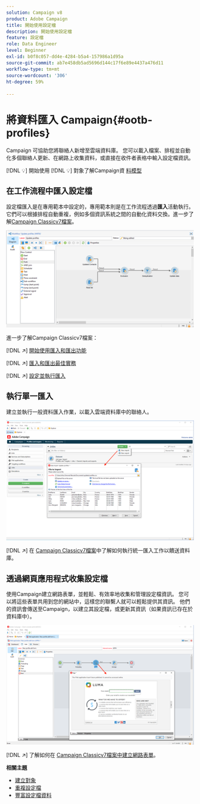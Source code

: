 ```yaml
---
solution: Campaign v8
product: Adobe Campaign
title: 開始使用設定檔
description: 開始使用設定檔
feature: 設定檔
role: Data Engineer
level: Beginner
exl-id: b0f8c057-dd4e-4284-b5a4-157986a1d95a
source-git-commit: ab7e458db5ad5696d144c17f6e89e4437a476d11
workflow-type: tm+mt
source-wordcount: '306'
ht-degree: 59%

---
```


# 將資料匯入 Campaign{#ootb-profiles}

Campaign 可協助您將聯絡人新增至雲端資料庫。 您可以載入檔案、排程並自動化多個聯絡人更新、在網路上收集資料，或直接在收件者表格中輸入設定檔資訊。

[!DNL :bulb:] 開始使用 [](audiences.md)
[!DNL :bulb:] 對象了解Campaign資 [料模型](../dev/datamodel.md)

## 在工作流程中匯入設定檔

設定檔匯入是在專用範本中設定的，專用範本則是在工作流程透過&#x200B;**匯入**&#x200B;活動執行。 它們可以根據排程自動重複，例如多個資訊系統之間的自動化資料交換。進一步了解[Campaign Classicv7檔案](https://experienceleague.adobe.com/docs/campaign-classic/using/getting-started/importing-and-exporting-data/import-export-workflows.html?lang=zh-Hant)。

![](assets/import-wf.png)

進一步了解Campaign Classicv7檔案：

[!DNL :arrow_upper_right:] [開始使用匯入和匯出功能](https://experienceleague.adobe.com/docs/campaign-classic/using/getting-started/importing-and-exporting-data/get-started-data-import-export.html?lang=zh-Hant)

[!DNL :arrow_upper_right:] [匯入和匯出最佳實務](https://experienceleague.adobe.com/docs/campaign-classic/using/getting-started/importing-and-exporting-data/best-practices/import-export-best-practices.html?lang=zh-Hant)

[!DNL :arrow_upper_right:] [設定並執行匯入](https://experienceleague.adobe.com/docs/campaign-classic/using/getting-started/importing-and-exporting-data/generic-imports-exports/executing-import-jobs.html?lang=zh-Hant)

## 執行單一匯入

建立並執行一般資料匯入作業，以載入雲端資料庫中的聯絡人。

![](assets/new-import.png)

[!DNL :arrow_upper_right:] 在 [Campaign Classicv7檔案](https://experienceleague.adobe.com/docs/campaign-classic/using/getting-started/importing-and-exporting-data/generic-imports-exports/about-generic-imports-exports.html?lang=zh-Hant)中了解如何執行統一匯入工作以饋送資料庫。

## 透過網頁應用程式收集設定檔

使用Campaign建立網路表單，並輕鬆、有效率地收集和管理設定檔資訊。 您可以將這些表單共用到您的網站中，這樣您的聯繫人就可以輕鬆提供其資訊。 他們的資訊會傳送至Campaign，以建立其設定檔，或更新其資訊（如果資訊已存在於資料庫中）。

![](assets/web-form-page.png)

[!DNL :arrow_upper_right:] 了解如何在 [Campaign Classicv7檔案中建立網路表單](https://experienceleague.adobe.com/docs/campaign-classic/using/designing-content/web-forms/about-web-forms.html)。

**相關主題**

* [建立對象](audiences.md)
* [重複設定檔](https://experienceleague.adobe.com/docs/campaign-classic/using/automating-with-workflows/use-cases/data-management/deduplication-merge.html?lang=zh-Hant)
* [豐富設定檔資料](https://experienceleague.adobe.com/docs/campaign-classic/using/automating-with-workflows/use-cases/data-management/enriching-data.html?lang=ko)
